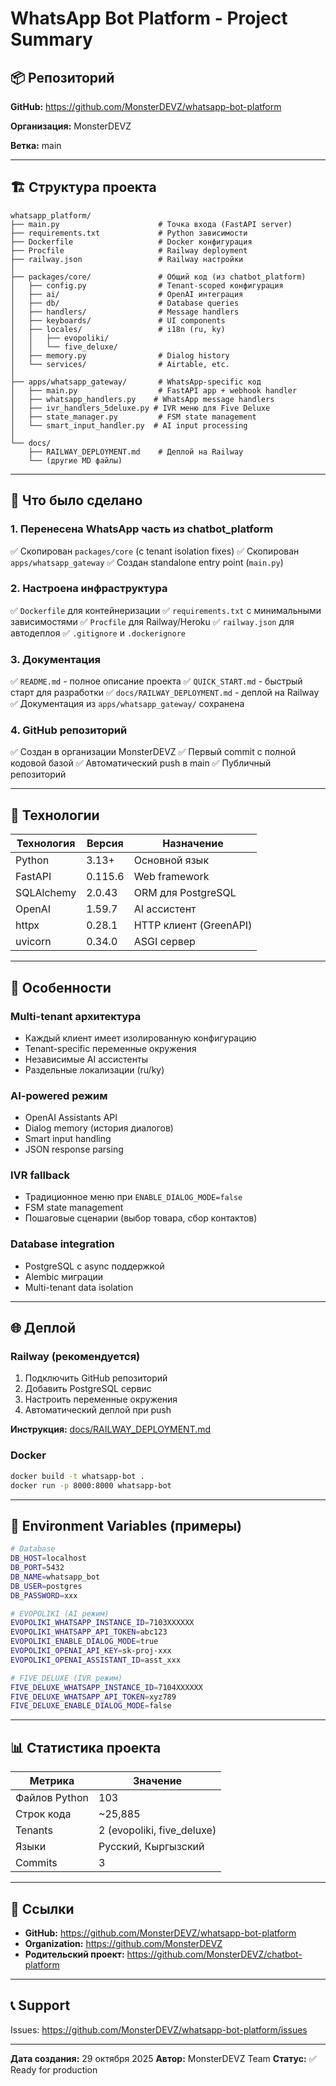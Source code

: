 # WhatsApp Bot Platform - Project Summary

## 📦 Репозиторий

**GitHub:** https://github.com/MonsterDEVZ/whatsapp-bot-platform

**Организация:** MonsterDEVZ

**Ветка:** main

---

## 🏗️ Структура проекта

```
whatsapp_platform/
├── main.py                      # Точка входа (FastAPI server)
├── requirements.txt             # Python зависимости
├── Dockerfile                   # Docker конфигурация
├── Procfile                     # Railway deployment
├── railway.json                 # Railway настройки
│
├── packages/core/               # Общий код (из chatbot_platform)
│   ├── config.py                # Tenant-scoped конфигурация
│   ├── ai/                      # OpenAI интеграция
│   ├── db/                      # Database queries
│   ├── handlers/                # Message handlers
│   ├── keyboards/               # UI components
│   ├── locales/                 # i18n (ru, ky)
│   │   ├── evopoliki/
│   │   └── five_deluxe/
│   ├── memory.py                # Dialog history
│   └── services/                # Airtable, etc.
│
├── apps/whatsapp_gateway/       # WhatsApp-specific код
│   ├── main.py                  # FastAPI app + webhook handler
│   ├── whatsapp_handlers.py    # WhatsApp message handlers
│   ├── ivr_handlers_5deluxe.py # IVR меню для Five Deluxe
│   ├── state_manager.py         # FSM state management
│   └── smart_input_handler.py  # AI input processing
│
└── docs/
    ├── RAILWAY_DEPLOYMENT.md    # Деплой на Railway
    └── (другие MD файлы)
```

---

## 🚀 Что было сделано

### 1. Перенесена WhatsApp часть из chatbot_platform

✅ Скопирован `packages/core` (с tenant isolation fixes)
✅ Скопирован `apps/whatsapp_gateway`
✅ Создан standalone entry point (`main.py`)

### 2. Настроена инфраструктура

✅ `Dockerfile` для контейнеризации
✅ `requirements.txt` с минимальными зависимостями
✅ `Procfile` для Railway/Heroku
✅ `railway.json` для автодеплоя
✅ `.gitignore` и `.dockerignore`

### 3. Документация

✅ `README.md` - полное описание проекта
✅ `QUICK_START.md` - быстрый старт для разработки
✅ `docs/RAILWAY_DEPLOYMENT.md` - деплой на Railway
✅ Документация из `apps/whatsapp_gateway/` сохранена

### 4. GitHub репозиторий

✅ Создан в организации MonsterDEVZ
✅ Первый commit с полной кодовой базой
✅ Автоматический push в main
✅ Публичный репозиторий

---

## 🔧 Технологии

| Технология | Версия | Назначение |
|------------|--------|------------|
| Python | 3.13+ | Основной язык |
| FastAPI | 0.115.6 | Web framework |
| SQLAlchemy | 2.0.43 | ORM для PostgreSQL |
| OpenAI | 1.59.7 | AI ассистент |
| httpx | 0.28.1 | HTTP клиент (GreenAPI) |
| uvicorn | 0.34.0 | ASGI сервер |

---

## 🎯 Особенности

### Multi-tenant архитектура

- Каждый клиент имеет изолированную конфигурацию
- Tenant-specific переменные окружения
- Независимые AI ассистенты
- Раздельные локализации (ru/ky)

### AI-powered режим

- OpenAI Assistants API
- Dialog memory (история диалогов)
- Smart input handling
- JSON response parsing

### IVR fallback

- Традиционное меню при `ENABLE_DIALOG_MODE=false`
- FSM state management
- Пошаговые сценарии (выбор товара, сбор контактов)

### Database integration

- PostgreSQL с async поддержкой
- Alembic миграции
- Multi-tenant data isolation

---

## 🌐 Деплой

### Railway (рекомендуется)

1. Подключить GitHub репозиторий
2. Добавить PostgreSQL сервис
3. Настроить переменные окружения
4. Автоматический деплой при push

**Инструкция:** [docs/RAILWAY_DEPLOYMENT.md](docs/RAILWAY_DEPLOYMENT.md)

### Docker

```bash
docker build -t whatsapp-bot .
docker run -p 8000:8000 whatsapp-bot
```

---

## 📝 Environment Variables (примеры)

```bash
# Database
DB_HOST=localhost
DB_PORT=5432
DB_NAME=whatsapp_bot
DB_USER=postgres
DB_PASSWORD=xxx

# EVOPOLIKI (AI режим)
EVOPOLIKI_WHATSAPP_INSTANCE_ID=7103XXXXXX
EVOPOLIKI_WHATSAPP_API_TOKEN=abc123
EVOPOLIKI_ENABLE_DIALOG_MODE=true
EVOPOLIKI_OPENAI_API_KEY=sk-proj-xxx
EVOPOLIKI_OPENAI_ASSISTANT_ID=asst_xxx

# FIVE_DELUXE (IVR режим)
FIVE_DELUXE_WHATSAPP_INSTANCE_ID=7104XXXXXX
FIVE_DELUXE_WHATSAPP_API_TOKEN=xyz789
FIVE_DELUXE_ENABLE_DIALOG_MODE=false
```

---

## 📊 Статистика проекта

| Метрика | Значение |
|---------|----------|
| Файлов Python | 103 |
| Строк кода | ~25,885 |
| Tenants | 2 (evopoliki, five_deluxe) |
| Языки | Русский, Кыргызский |
| Commits | 3 |

---

## 🔗 Ссылки

- **GitHub:** https://github.com/MonsterDEVZ/whatsapp-bot-platform
- **Organization:** https://github.com/MonsterDEVZ
- **Родительский проект:** https://github.com/MonsterDEVZ/chatbot-platform

---

## 📞 Support

Issues: https://github.com/MonsterDEVZ/whatsapp-bot-platform/issues

---

**Дата создания:** 29 октября 2025
**Автор:** MonsterDEVZ Team
**Статус:** ✅ Ready for production
